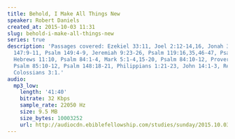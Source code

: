 ```yaml
---
title: Behold, I Make All Things New
speaker: Robert Daniels
created_at: 2015-10-03 11:31
slug: behold-i-make-all-things-new
series: true
description: 'Passages covered: Ezekiel 33:11, Joel 2:12-14,16, Jonah 3:8-9, Psalm
  147:9-11, Psalm 149:4-9, Jeremiah 9:23-26, Psalm 119:16,35,46-47, Psalm 63:1-4,
  Hebrews 11:10, Psalm 84:1-4, Mark 5:1-4,15-20, Psalm 84:10-12, Proverbs 10:22-24,
  Psalm 85:10-12, Psalm 148:18-21, Philippians 1:21-23, John 14:1-3, Revelation 21:1-7,
  Colossians 3:1.'
audio:
  mp3_low:
    length: '41:40'
    bitrate: 32 Kbps
    sample_rate: 22050 Hz
    size: 9.5 MB
    size_bytes: 10003252
    url: http://audiocdn.ebiblefellowship.com/studies/sunday/2015.10.03_Daniels_-_Behold%2C_I_Make_All_Things_New.mp3
---
```

